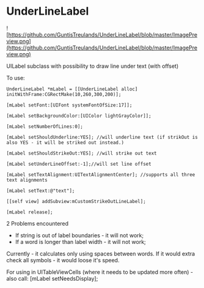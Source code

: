 UnderLineLabel
==============


![https://github.com/GuntisTreulands/UnderLineLabel/blob/master/ImagePreview.png](https://github.com/GuntisTreulands/UnderLineLabel/blob/master/ImagePreview.png)

UILabel subclass with possibility to draw line under text (with offset)


To use:


    UnderLineLabel *mLabel = [[UnderLineLabel alloc] initWithFrame:CGRectMake(10,260,300,200)];
        
    [mLabel setFont:[UIFont systemFontOfSize:17]];
    
    [mLabel setBackgroundColor:[UIColor lightGrayColor]];
    
    [mLabel setNumberOfLines:0];
    
	[mLabel setShouldUnderline:YES]; //will underline text (if strikOut is also YES - it will be striked out instead.)

    [mLabel setShouldStrikeOut:YES]; //will strike out text
    
    [mLabel setUnderLineOffset:-1];//will set line offset
    
    [mLabel setTextAlignment:UITextAlignmentCenter]; //supports all three text alignments
    
    [mLabel setText:@"text"];
    
    [[self view] addSubview:mCustomStrikeOutLineLabel];
    
    [mLabel release];


2 Problems encountered
 - If string is out of label boundaries - it will not work;
 - If a word is longer than label width - it will not work; 

Currently - it calculates only using spaces between words. If it would extra check all symbols - it would loose it's speed.

For using in UITableViewCells (where it needs to be updated more often) - also call:
    [mLabel setNeedsDisplay];